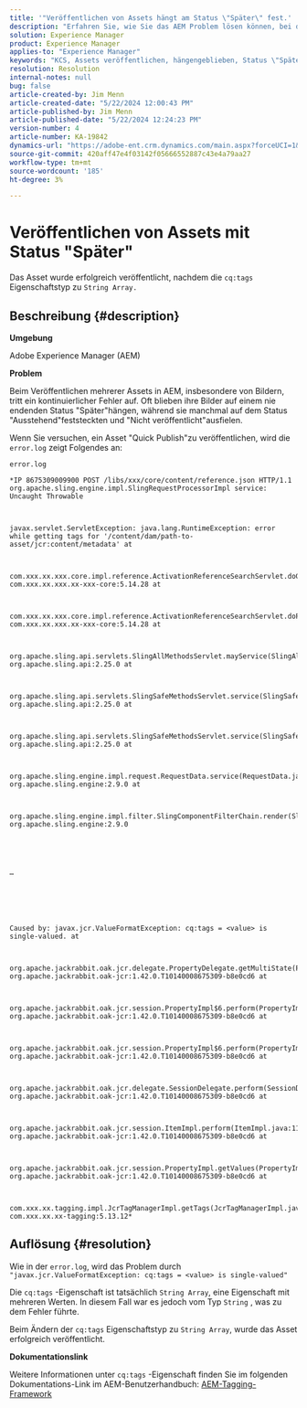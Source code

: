 ```yaml
---
title: '"Veröffentlichen von Assets hängt am Status \"Später\" fest.'
description: "Erfahren Sie, wie Sie das AEM Problem lösen können, bei dem Bilder in einem unendlichen Status \"Später\" hängen blieben, während sie zu anderen Zeiten im Status \"Ausstehend\" blieben."
solution: Experience Manager
product: Experience Manager
applies-to: "Experience Manager"
keywords: "KCS, Assets veröffentlichen, hängengeblieben, Status \"Später\", AEM, Fehlerbehebung, Adobe Experience Manager"
resolution: Resolution
internal-notes: null
bug: false
article-created-by: Jim Menn
article-created-date: "5/22/2024 12:00:43 PM"
article-published-by: Jim Menn
article-published-date: "5/22/2024 12:24:23 PM"
version-number: 4
article-number: KA-19842
dynamics-url: "https://adobe-ent.crm.dynamics.com/main.aspx?forceUCI=1&pagetype=entityrecord&etn=knowledgearticle&id=87824ae5-3218-ef11-9f8a-6045bd006268"
source-git-commit: 420aff47e4f03142f05666552887c43e4a79aa27
workflow-type: tm+mt
source-wordcount: '185'
ht-degree: 3%

---
```


# Veröffentlichen von Assets mit Status &quot;Später&quot;


Das Asset wurde erfolgreich veröffentlicht, nachdem die `cq:tags` Eigenschaftstyp zu `String Array.`

## Beschreibung {#description}


<b>Umgebung</b>

Adobe Experience Manager (AEM)

<b>Problem</b>

Beim Veröffentlichen mehrerer Assets in AEM, insbesondere von Bildern, tritt ein kontinuierlicher Fehler auf. Oft blieben ihre Bilder auf einem nie endenden Status &quot;Später&quot;hängen, während sie manchmal auf dem Status &quot;Ausstehend&quot;feststeckten und &quot;Nicht veröffentlicht&quot;ausfielen.

Wenn Sie versuchen, ein Asset &quot;Quick Publish&quot;zu veröffentlichen, wird die `error.log` zeigt Folgendes an:

`error.log`


```
*IP 8675309009900 POST /libs/xxx/core/content/reference.json HTTP/1.1 org.apache.sling.engine.impl.SlingRequestProcessorImpl service: Uncaught Throwable



javax.servlet.ServletException: java.lang.RuntimeException: error while getting tags for '/content/dam/path-to-asset/jcr:content/metadata' at

 

com.xxx.xx.xxx.core.impl.reference.ActivationReferenceSearchServlet.doGet(ActivationReferenceSearchServlet.java:140) com.xxx.xx.xxx.xx-xxx-core:5.14.28 at



com.xxx.xx.xxx.core.impl.reference.ActivationReferenceSearchServlet.doPost(ActivationReferenceSearchServlet.java:100) com.xxx.xx.xxx.xx-xxx-core:5.14.28 at

 

org.apache.sling.api.servlets.SlingAllMethodsServlet.mayService(SlingAllMethodsServlet.java:146) org.apache.sling.api:2.25.0 at

 

org.apache.sling.api.servlets.SlingSafeMethodsServlet.service(SlingSafeMethodsServlet.java:342) org.apache.sling.api:2.25.0 at



org.apache.sling.api.servlets.SlingSafeMethodsServlet.service(SlingSafeMethodsServlet.java:374) org.apache.sling.api:2.25.0 at



org.apache.sling.engine.impl.request.RequestData.service(RequestData.java:583) org.apache.sling.engine:2.9.0 at



org.apache.sling.engine.impl.filter.SlingComponentFilterChain.render(SlingComponentFilterChain.java:45) org.apache.sling.engine:2.9.0





…






Caused by: javax.jcr.ValueFormatException: cq:tags = <value> is single-valued. at



org.apache.jackrabbit.oak.jcr.delegate.PropertyDelegate.getMultiState(PropertyDelegate.java:137) org.apache.jackrabbit.oak-jcr:1.42.0.T10140008675309-b8e0cd6 at



org.apache.jackrabbit.oak.jcr.session.PropertyImpl$6.perform(PropertyImpl.java:266) org.apache.jackrabbit.oak-jcr:1.42.0.T10140008675309-b8e0cd6 at



org.apache.jackrabbit.oak.jcr.session.PropertyImpl$6.perform(PropertyImpl.java:261) org.apache.jackrabbit.oak-jcr:1.42.0.T10140008675309-b8e0cd6 at

 

org.apache.jackrabbit.oak.jcr.delegate.SessionDelegate.perform(SessionDelegate.java:210) org.apache.jackrabbit.oak-jcr:1.42.0.T10140008675309-b8e0cd6 at

 

org.apache.jackrabbit.oak.jcr.session.ItemImpl.perform(ItemImpl.java:112) org.apache.jackrabbit.oak-jcr:1.42.0.T10140008675309-b8e0cd6 at

 

org.apache.jackrabbit.oak.jcr.session.PropertyImpl.getValues(PropertyImpl.java:261) org.apache.jackrabbit.oak-jcr:1.42.0.T10140008675309-b8e0cd6 at

 

com.xxx.xx.tagging.impl.JcrTagManagerImpl.getTags(JcrTagManagerImpl.java:797) com.xxx.xx.xx-tagging:5.13.12*
```



## Auflösung {#resolution}


Wie in der `error.log`, wird das Problem durch `"javax.jcr.ValueFormatException: cq:tags = <value> is single-valued"`

Die `cq:tags` -Eigenschaft ist tatsächlich `String Array`, eine Eigenschaft mit mehreren Werten. In diesem Fall war es jedoch vom Typ `String` , was zu dem Fehler führte.

Beim Ändern der `cq:tags` Eigenschaftstyp zu `String Array`, wurde das Asset erfolgreich veröffentlicht.

<b>Dokumentationslink</b>

Weitere Informationen unter `cq:tags` -Eigenschaft finden Sie im folgenden Dokumentations-Link im AEM-Benutzerhandbuch:
[AEM-Tagging-Framework](https://experienceleague.adobe.com/en/docs/experience-manager-65/content/implementing/developing/platform/tagging/framework)
